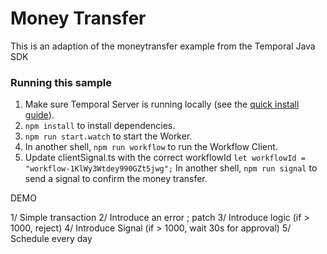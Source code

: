# Money Transfer

This is an adaption of the moneytransfer example from the Temporal Java SDK

### Running this sample

1. Make sure Temporal Server is running locally (see the [quick install guide](https://docs.temporal.io/docs/server/quick-install/)).
1. `npm install` to install dependencies.
1. `npm run start.watch` to start the Worker.
1. In another shell, `npm run workflow` to run the Workflow Client.
1. Update clientSignal.ts with the correct workflowId 
`let workflowId = "workflow-1KlWy3Wtdey990GZt5jwg";`
In another shell, `npm run signal` to send a signal to confirm the money transfer. 

DEMO

1/ Simple transaction
2/ Introduce an error ; patch
3/ Introduce logic (if > 1000, reject)
4/ Introduce Signal (if > 1000, wait 30s for approval)
5/ Schedule every day

